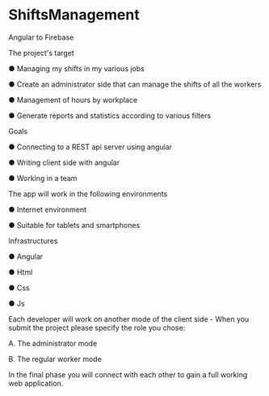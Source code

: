 # ShiftsManagement
Angular to Firebase


The project's target

● Managing my shifts in my various jobs

● Create an administrator side that can manage the shifts of all the workers

● Management of hours by workplace

● Generate reports and statistics according to various filters

Goals

● Connecting to a REST api server using angular

● Writing client side with angular

● Working in a team

The app will work in the following environments

● Internet environment

● Suitable for tablets and smartphones

Infrastructures

● Angular

● Html

● Css

● Js

Each developer will work on another mode of the client side - When you
submit the project please specify the role you chose:

A. The administrator mode

B. The regular worker mode

In the final phase you will connect with each other to gain a full working
web application.
